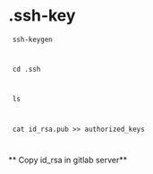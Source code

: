 # .ssh-key

     ssh-keygen
#
     cd .ssh
#
     ls
#
     cat id_rsa.pub >> authorized_keys
#
**     Copy id_rsa in gitlab server**
